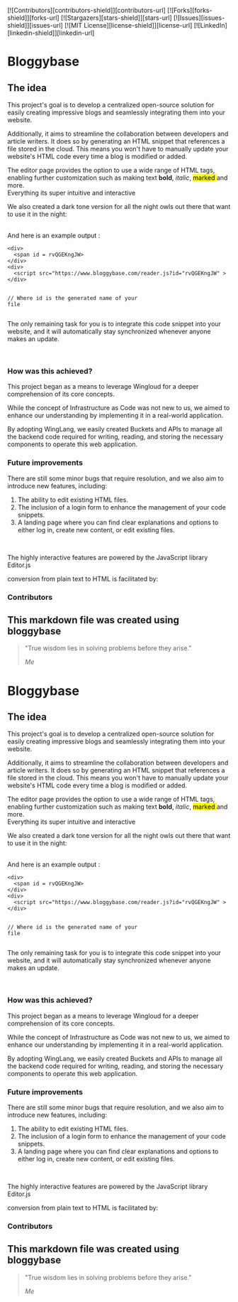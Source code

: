 <!-- Improved compatibility of back to top link: See: https://github.com/othneildrew/Best-README-Template/pull/73 -->
<a name="readme-top"></a>

<!-- PROJECT SHIELDS -->
<!--
*** I'm using markdown "reference style" links for readability.
*** Reference links are enclosed in brackets [ ] instead of parentheses ( ).
*** See the bottom of this document for the declaration of the reference variables
*** for contributors-url, forks-url, etc. This is an optional, concise syntax you may use.
*** https://www.markdownguide.org/basic-syntax/#reference-style-links
-->
[![Contributors][contributors-shield]][contributors-url]
[![Forks][forks-shield]][forks-url]
[![Stargazers][stars-shield]][stars-url]
[![Issues][issues-shield]][issues-url]
[![MIT License][license-shield]][license-url]
[![LinkedIn][linkedin-shield]][linkedin-url]


<h1>Bloggybase</h1><h2>The idea</h2><p class="paragraph"> This project's goal is to develop a centralized open-source solution for easily creating impressive blogs and seamlessly integrating them into your website. </p><p class="paragraph"> Additionally, it aims to streamline the collaboration between developers and article writers. It does so by generating an HTML snippet that references a file stored in the cloud. This means you won't have to manually update your website's HTML code every time a blog is modified or added. </p><p class="paragraph"> The editor page provides the option to use a wide range of HTML tags, enabling further customization such as making text <b>bold</b>, <i>italic</i>, <mark class="cdx-marker">marked </mark>and more.<br>Everything its super intuitive and interactive </p><p class="paragraph"> We also created a dark tone version for all the night owls out there that want to use it in the night: </p><p class="paragraph"> <br>And here is an example output :<br> </p><pre><code class="code-block">&lt;div&gt;
  &lt;span id = rvQGEKngJW&gt;
&lt;/div&gt;
&lt;div&gt;
  &lt;script src="https://www.bloggybase.com/reader.js?id="rvQGEKngJW" &gt;
&lt;/div&gt;

// Where id is the generated name of your file</code></pre><p class="paragraph"> The only remaining task for you is to integrate this code snippet into your website, and it will automatically stay synchronized whenever anyone makes an update.

 </p><br /><h3>How was this achieved?</h3><p class="paragraph"> This project began as a means to leverage Wingloud for a deeper comprehension of its core concepts. </p><p class="paragraph"> While the concept of Infrastructure as Code was not new to us, we aimed to enhance our understanding by implementing it in a real-world application.<br> </p><p class="paragraph"> By adopting WingLang, we easily created Buckets and APIs to manage all the backend code required for writing, reading, and storing the necessary components to operate this web application.&nbsp;&nbsp;<br> </p><h3>Future improvements</h3><p class="paragraph"> There are still some minor bugs that require resolution, and we also aim to introduce new features, including:<br> </p><ol><li>The ability to edit existing HTML files.</li><li>The inclusion of a login form to enhance the management of your code snippets.</li><li>A landing page where you can find clear explanations and options to either log in, create new content, or edit existing files.

</li></ol><br /><p class="paragraph"> The highly interactive features are powered by the JavaScript library Editor.js </p><p class="paragraph"> conversion from plain text to HTML is facilitated by: </p><h3>Contributors</h3><h2>This markdown file was created using bloggybase</h2><blockquote ><p>"True wisdom lies in solving problems before they arise."</p><cite>Me</cite></blockquote>


<h1>Bloggybase</h1><h2>The idea</h2><p class="paragraph"> This project's goal is to develop a centralized open-source solution for easily creating impressive blogs and seamlessly integrating them into your website. </p><p class="paragraph"> Additionally, it aims to streamline the collaboration between developers and article writers. It does so by generating an HTML snippet that references a file stored in the cloud. This means you won't have to manually update your website's HTML code every time a blog is modified or added. </p><p class="paragraph"> The editor page provides the option to use a wide range of HTML tags, enabling further customization such as making text <b>bold</b>, <i>italic</i>, <mark class="cdx-marker">marked </mark>and more.<br>Everything its super intuitive and interactive </p><p class="paragraph"> We also created a dark tone version for all the night owls out there that want to use it in the night: </p><p class="paragraph"> <br>And here is an example output :<br> </p><pre><code class="code-block">&lt;div&gt;
  &lt;span id = rvQGEKngJW&gt;
&lt;/div&gt;
&lt;div&gt;
  &lt;script src="https://www.bloggybase.com/reader.js?id="rvQGEKngJW" &gt;
&lt;/div&gt;

// Where id is the generated name of your file</code></pre><p class="paragraph"> The only remaining task for you is to integrate this code snippet into your website, and it will automatically stay synchronized whenever anyone makes an update.

 </p><br /><h3>How was this achieved?</h3><p class="paragraph"> This project began as a means to leverage Wingloud for a deeper comprehension of its core concepts. </p><p class="paragraph"> While the concept of Infrastructure as Code was not new to us, we aimed to enhance our understanding by implementing it in a real-world application.<br> </p><p class="paragraph"> By adopting WingLang, we easily created Buckets and APIs to manage all the backend code required for writing, reading, and storing the necessary components to operate this web application.&nbsp;&nbsp;<br> </p><h3>Future improvements</h3><p class="paragraph"> There are still some minor bugs that require resolution, and we also aim to introduce new features, including:<br> </p><ol><li>The ability to edit existing HTML files.</li><li>The inclusion of a login form to enhance the management of your code snippets.</li><li>A landing page where you can find clear explanations and options to either log in, create new content, or edit existing files.

</li></ol><br /><p class="paragraph"> The highly interactive features are powered by the JavaScript library Editor.js </p><p class="paragraph"> conversion from plain text to HTML is facilitated by: </p><h3>Contributors</h3><h2>This markdown file was created using bloggybase</h2><blockquote ><p>"True wisdom lies in solving problems before they arise."</p><cite>Me</cite></blockquote>